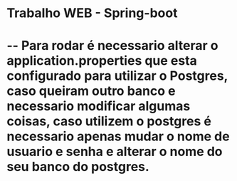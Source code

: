 <h1>Trabalho WEB - Spring-boot<h1>

-- Para rodar é necessario alterar o application.properties que esta configurado para utilizar o **Postgres**, caso queiram
outro banco e necessario modificar algumas coisas, caso utilizem o postgres é necessario apenas mudar o nome de usuario
e senha e alterar o nome do seu banco do postgres.
